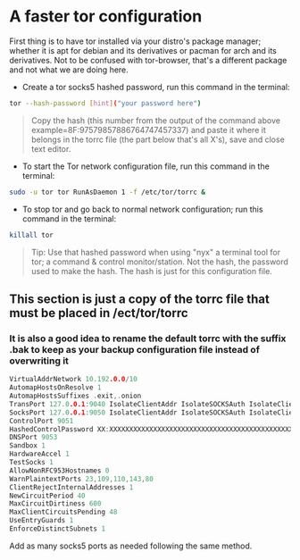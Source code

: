 # A faster tor configuration

First thing is to have tor installed via your distro's package manager; whether it is apt for debian and its derivatives or pacman for arch and its derivatives.
Not to be confused with tor-browser, that's a different package and not what we are doing here.

* Create a tor socks5 hashed password, run this command in the terminal:

```bash
tor --hash-password [hint]("your password here")
```

> Copy the hash (this number from the output of the command above example=8F:97579857886764747457337) and paste it where it belongs in the torrc file (the part below that's all X's), save and close text editor.

* To start the Tor network configuration file, run this command in the terminal:

```bash
sudo -u tor tor RunAsDaemon 1 -f /etc/tor/torrc &
```

* To stop tor and go back to normal network configuration; run this command in the terminal:

```bash
killall tor
```

> Tip: Use that hashed password when using "nyx" a terminal tool for tor; a command & control monitor/station. Not the hash, the password used to make the hash. The hash is just for this configuration file.

## This section is just a copy of the torrc file that must be placed in /ect/tor/torrc

### It is also a good idea to rename the default torrc with the suffix .bak to keep as your backup configuration file instead of overwriting it

```c
VirtualAddrNetwork 10.192.0.0/10
AutomapHostsOnResolve 1
AutomapHostsSuffixes .exit,.onion
TransPort 127.0.0.1:9040 IsolateClientAddr IsolateSOCKSAuth IsolateClientProtocol IsolateDestPort IsolateDestAddr
SocksPort 127.0.0.1:9050 IsolateClientAddr IsolateSOCKSAuth IsolateClientProtocol IsolateDestPort IsolateDestAddr
ControlPort 9051
HashedControlPassword XX:XXXXXXXXXXXXXXXXXXXXXXXXXXXXXXXXXXXXXXXXXXXXXXXXXXXXXXXXXXXXXXX
DNSPort 9053
Sandbox 1
HardwareAccel 1
TestSocks 1
AllowNonRFC953Hostnames 0
WarnPlaintextPorts 23,109,110,143,80
ClientRejectInternalAddresses 1
NewCircuitPeriod 40
MaxCircuitDirtiness 600
MaxClientCircuitsPending 48
UseEntryGuards 1
EnforceDistinctSubnets 1
```
Add as many socks5 ports as needed following the same method.
